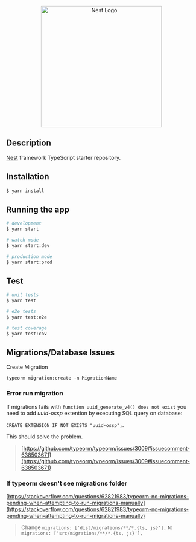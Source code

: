 <p align="center">
  <a href="http://nestjs.com/" target="blank"><img src="https://nestjs.com/img/logo_text.svg" width="320" alt="Nest Logo" /></a>
</p>

## Description

[Nest](https://github.com/nestjs/nest) framework TypeScript starter repository.

## Installation

```bash
$ yarn install
```

## Running the app

```bash
# development
$ yarn start

# watch mode
$ yarn start:dev

# production mode
$ yarn start:prod
```

## Test

```bash
# unit tests
$ yarn test

# e2e tests
$ yarn test:e2e

# test coverage
$ yarn test:cov
```

## Migrations/Database Issues

Create Migration

```
typeorm migration:create -n MigrationName
```

### Error run migration

If migrations fails with `function uuid_generate_v4() does not exist` you need to add _uuid-ossp_ extention by executing SQL query on database:

`CREATE EXTENSION IF NOT EXISTS "uuid-ossp";`.

This should solve the problem.

> [https://github.com/typeorm/typeorm/issues/3009#issuecomment-638503671](https://github.com/typeorm/typeorm/issues/3009#issuecomment-638503671)

### If typeorm doesn't see migrations folder

[https://stackoverflow.com/questions/62821983/typeorm-no-migrations-pending-when-attempting-to-run-migrations-manually](https://stackoverflow.com/questions/62821983/typeorm-no-migrations-pending-when-attempting-to-run-migrations-manually)

> Change `migrations: ['dist/migrations/**/*.{ts, js}'],` to `migrations: ['src/migrations/**/*.{ts, js}'],`
